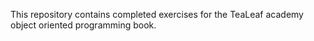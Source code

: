 This repository contains completed exercises for the TeaLeaf academy object oriented programming book.